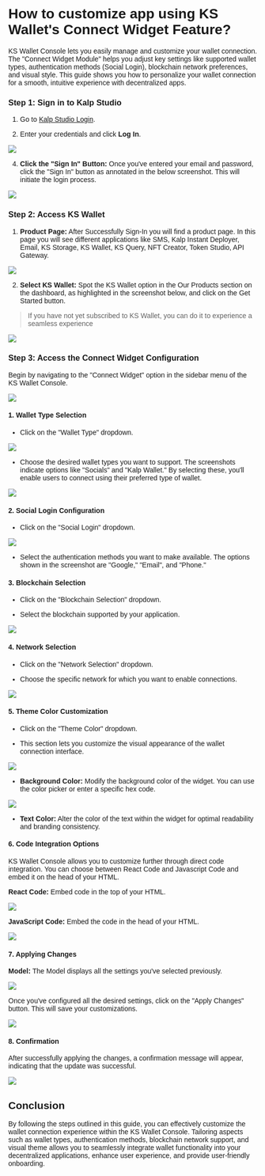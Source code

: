 <style>  body { font-family: "Source Sans 3", sans-serif!important; }</style>
<link href="https://fonts.googleapis.com/css2?family=Source+Sans+3:ital,wght@0,200..900;1,200..900&display=swap" rel="stylesheet">    
<link rel="stylesheet" href="https://fonts.googleapis.com/icon?family=Material+Icons">

# **How to customize app using KS Wallet's Connect Widget Feature?**

KS Wallet Console lets you easily manage and customize your wallet connection. The "Connect Widget Module" helps you adjust key settings like supported wallet types, authentication methods (Social Login), blockchain network preferences, and visual style. This guide shows you how to personalize your wallet connection for a smooth, intuitive experience with decentralized apps.

### **Step 1: Sign in to Kalp Studio**

1.  Go to [Kalp Studio Login](https://accounts.kalp.studio/login).
    
2.  Enter your credentials and click **Log In**.

    
![](https://docs-images-kalp-studio.s3.ap-south-1.amazonaws.com/Audit+2/walletconfig/wc1.png)

4.  **Click the "Sign In" Button:** Once you've entered your email and password, click the "Sign In" button as annotated in the below screenshot. This will initiate the login process.

![](https://docs-images-kalp-studio.s3.ap-south-1.amazonaws.com/SS+Audit+7/signin)


    

### **Step 2: Access KS Wallet**


1.  **Product Page:** After Successfully Sign-In you will find a product page. In this page you will see different applications like SMS, Kalp Instant Deployer, Email, KS Storage, KS Wallet, KS Query, NFT Creator, Token Studio, API Gateway.

![](https://docs-images-kalp-studio.s3.ap-south-1.amazonaws.com/Audit+2/walletconfig/wc2.png)

2.  **Select KS Wallet:** Spot the KS Wallet option in the Our Products section on the dashboard, as highlighted in the screenshot below, and click on the Get Started button.

> If you have not  yet subscribed to KS Wallet, you can do it to experience a seamless experience

![](https://docs-images-kalp-studio.s3.ap-south-1.amazonaws.com/Audit+2/walletconfig/wc3.png)

    

### **Step 3: Access the Connect Widget Configuration**

Begin by navigating to the "Connect Widget" option in the sidebar menu of the KS Wallet Console.

![](https://docs-images-kalp-studio.s3.ap-south-1.amazonaws.com/Audit+2/walletconfig/wc4.png)

#### **1. Wallet Type Selection**

-   Click on the "Wallet Type" dropdown.
    
![](https://docs-images-kalp-studio.s3.ap-south-1.amazonaws.com/Audit+2/walletconfig/wc5.png)

-   Choose the desired wallet types you want to support. The screenshots indicate options like "Socials" and "Kalp Wallet." By selecting these, you'll enable users to connect using their preferred type of wallet.
    

![](https://docs-images-kalp-studio.s3.ap-south-1.amazonaws.com/Audit+2/walletconfig/wc6.png)

#### **2. Social Login Configuration**

-   Click on the "Social Login" dropdown.
    

![](https://docs-images-kalp-studio.s3.ap-south-1.amazonaws.com/Audit+2/walletconfig/wc7.png)

-   Select the authentication methods you want to make available. The options shown in the screenshot are "Google," "Email", and "Phone."
    

#### **3. Blockchain Selection**

-   Click on the "Blockchain Selection" dropdown.
    
-   Select the blockchain supported by your application.
    

![](https://docs-images-kalp-studio.s3.ap-south-1.amazonaws.com/Audit+2/walletconfig/wc8.png)

#### **4. Network Selection**

-   Click on the "Network Selection" dropdown.
    
-   Choose the specific network for which you want to enable connections.
    

![](https://docs-images-kalp-studio.s3.ap-south-1.amazonaws.com/Audit+2/walletconfig/wc9.png)

#### **5. Theme Color Customization**

-   Click on the "Theme Color" dropdown.
    
-   This section lets you customize the visual appearance of the wallet connection interface.
    

![](https://docs-images-kalp-studio.s3.ap-south-1.amazonaws.com/Audit+2/walletconfig/wc10.png)

-   **Background Color:** Modify the background color of the widget. You can use the color picker or enter a specific hex code.
    

![](https://docs-images-kalp-studio.s3.ap-south-1.amazonaws.com/Audit+2/walletconfig/wc11.png)

-   **Text Color:** Alter the color of the text within the widget for optimal readability and branding consistency.
    

#### **6. Code Integration Options**

KS Wallet Console allows you to customize further through direct code integration. You can choose between React Code and Javascript Code and embed it on the head of your HTML.


**React Code:** Embed code in the top of your HTML.

![](https://docs-images-kalp-studio.s3.ap-south-1.amazonaws.com/Audit+2/walletconfig/wc13.png)

**JavaScript Code:** Embed the code in the head of your HTML.

![](https://docs-images-kalp-studio.s3.ap-south-1.amazonaws.com/Audit+2/walletconfig/wc14.png)

#### **7. Applying Changes**

**Model:** The Model displays all the settings you've selected previously.

![](https://docs-images-kalp-studio.s3.ap-south-1.amazonaws.com/Audit+2/walletconfig/wc12.png)

Once you've configured all the desired settings, click on the "Apply Changes" button. This will save your customizations.

![](https://docs-images-kalp-studio.s3.ap-south-1.amazonaws.com/Audit+2/walletconfig/wc15.png)

#### **8. Confirmation**

After successfully applying the changes, a confirmation message will appear, indicating that the update was successful.

![](https://docs-images-kalp-studio.s3.ap-south-1.amazonaws.com/Audit+2/walletconfig/wc16.png)

## **Conclusion**

By following the steps outlined in this guide, you can effectively customize the wallet connection experience within the KS Wallet Console. Tailoring aspects such as wallet types, authentication methods, blockchain network support, and visual theme allows you to seamlessly integrate wallet functionality into your decentralized applications, enhance user experience, and provide user-friendly onboarding.